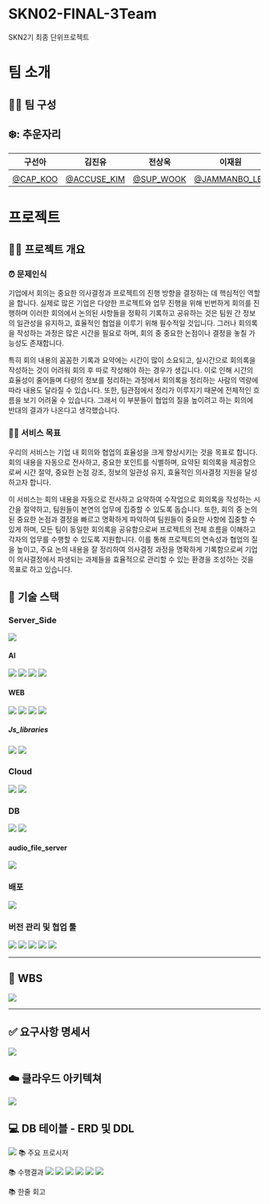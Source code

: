 # SKN02-FINAL-3Team
SKN2기 최종 단위프로젝트

#  팀 소개
## 👩‍🏫 팀 구성
## ❄️: 추운자리  
| 구선아 | 김진유 | 전상욱 | 이재원 | 
|:--------------------:|:--------------------:|:--------------------:|:--------------------:|
|  |  |  |  
|  [@CAP_KOO](https://github.com/developer0826) | [@ACCUSE_KIM](https://github.com/Sesame-Oil)  | [@SUP_WOOK](https://github.com/wjstkddnr) | [@JAMMANBO_LEE](https://github.com/promethevs11) |

#  프로젝트

## 👨‍🏫 프로젝트 개요
  ### :alarm_clock: 문제인식
기업에서 회의는 중요한 의사결정과 프로젝트의 진행 방향을 결정하는 데 핵심적인 역할을 합니다. 실제로 많은 기업은 다양한 프로젝트와 업무 진행을 위해 빈번하게 회의를 진행하며 이러한 회의에서 논의된 사항들을 정확히 기록하고 공유하는 것은 팀원 간 정보의 일관성을 유지하고, 효율적인 협업을 이루기 위해 필수적일 것입니다. 그러나 회의록을 작성하는 과정은 많은 시간을 필요로 하며, 회의 중 중요한 논점이나 결정을 놓칠 가능성도 존재합니다.

특히 회의 내용의 꼼꼼한 기록과 요약에는 시간이 많이 소요되고, 실시간으로 회의록을 작성하는 것이 어려워 회의 후 따로 작성해야 하는 경우가 생깁니다. 이로 인해 시간의 효율성이 줄어들며 다량의 정보를 정리하는 과정에서 회의록을 정리하는 사람의 역량에 따라 내용도 달라질 수 있습니다. 또한, 팀관점에서 정리가 이루지기 때문에 전체적인 흐름을 보기 어려울 수 있습니다. 그래서 이 부분들이 협업의 질을 높이려고 하는 회의에 반대의 결과가 나온다고 생각했습니다.

### 👩‍🏫 서비스 목표
   우리의 서비스는 기업 내 회의와 협업의 효율성을 크게 향상시키는 것을 목표로 합니다. 회의 내용을 자동으로 전사하고, 중요한 포인트를 식별하며, 요약된 회의록을 제공함으로써 시간 절약, 중요한 논점 강조, 정보의 일관성 유지, 효율적인 의사결정 지원을 달성하고자 합니다.

이 서비스는 회의 내용을 자동으로 전사하고 요약하여 수작업으로 회의록을 작성하는 시간을 절약하고, 팀원들이 본연의 업무에 집중할 수 있도록 돕습니다. 또한, 회의 중 논의된 중요한 논점과 결정을 빠르고 명확하게 파악하여 팀원들이 중요한 사항에 집중할 수 있게 하며, 모든 팀이 동일한 회의록을 공유함으로써 프로젝트의 전체 흐름을 이해하고 각자의 업무를 수행할 수 있도록 지원합니다. 이를 통해 프로젝트의 연속성과 협업의 질을 높이고, 주요 논의 내용을 잘 정리하여 의사결정 과정을 명확하게 기록함으로써 기업이 의사결정에서 파생되는 과제들을 효율적으로 관리할 수 있는 환경을 조성하는 것을 목표로 하고 있습니다.

## 🔨 기술 스택
### Server_Side
<div align=left>
<img src="https://img.shields.io/badge/python-3776AB?style=for-the-badge&logo=python&logoColor=white">

#### AI
<img src="https://img.shields.io/badge/fastapi-009688?style=for-the-badge&logo=fastapi&logoColor=white">
<img src="https://img.shields.io/badge/huggingface-%23FFD21E?style=for-the-badge&logo=huggingface&logoColor=black">
<img src="https://img.shields.io/badge/PyTorch-%23EE4C2C.svg?style=for-the-badge&logo=PyTorch&logoColor=white">
<img src="https://img.shields.io/badge/numpy-%23013243.svg?style=for-the-badge&logo=numpy&logoColor=white">
<br>

#### WEB 
<img src="https://img.shields.io/badge/django-092E20?style=for-the-badge&logo=django&logoColor=white">
<img src="https://img.shields.io/badge/html5-E34F26?style=for-the-badge&logo=html5&logoColor=white">
<img src="https://img.shields.io/badge/css-1572B6?style=for-the-badge&logo=css3&logoColor=white">
<img src="https://img.shields.io/badge/javascript-F7DF1E?style=for-the-badge&logo=javascript&logoColor=black">

##### Js_libraries
<img src="https://img.shields.io/badge/jquery-0769AD?style=for-the-badge&logo=jquery&logoColor=white">
<img src="https://img.shields.io/badge/bootstrap-7952B3?style=for-the-badge&logo=bootstrap&logoColor=white">
<br>

### Cloud
<img src="https://img.shields.io/badge/AWS-232F3E?style=for-the-badge&logo=amazonwebservices&logoColor=white">
<img src="https://img.shields.io/badge/Amazon EC2-FF9900?style=for-the-badge&logo=Amazon EC2&logoColor=black">

### DB
<img src="https://img.shields.io/badge/mysql-4479A1?style=for-the-badge&logo=mysql&logoColor=white">
<img src="https://img.shields.io/badge/Amazon RDS-527FFF?style=for-the-badge&logo=Amazon RDS&logoColor=white">
<br>

#### audio_file_server
<img src="https://img.shields.io/badge/Amazon%20S3-FF9900?style=for-the-badge&logo=amazons3&logoColor=white">
<br>

### 배포
<img src="https://img.shields.io/badge/Docker-2496ED?style=for-the-badge&logo=Docker&logoColor=white">
<br>

### 버전 관리 및 협업 툴
<img src="https://img.shields.io/badge/github-181717?style=for-the-badge&logo=github&logoColor=white">
<img src="https://img.shields.io/badge/git-F05032?style=for-the-badge&logo=git&logoColor=white">
<img src="https://img.shields.io/badge/notion-000000?style=for-the-badge&logo=notion&logoColor=white">
<img src="https://img.shields.io/badge/Google Drive-4285F4?style=for-the-badge&logo=Google Drive&logoColor=white">
<img src="https://img.shields.io/badge/google colab-F9AB00?style=for-the-badge&logo=googlecolab&logoColor=white">
<br>

---
## 📝 WBS
<img src="https://github.com/user-attachments/assets/bcbf9f7f-9869-4142-ac64-a4b9c67d3178"/>

---
## ✅ 요구사항 명세서
<img src="https://github.com/user-attachments/assets/23d70871-d5bc-4cb4-9c0c-06b441a33752"/>

## ☁️ 클라우드 아키텍쳐
<img src="https://github.com/user-attachments/assets/d48430e2-9d72-4e63-942e-81132e6d7dc5"/>

## 💻 DB 테이블 - ERD 및 DDL
<img src="https://github.com/user-attachments/assets/f44a7a2b-13f8-4e3f-b996-86a21a5c2178"/>
📚 주요 프로시저


📚 수행결과
<img src="https://github.com/user-attachments/assets/6f358d2c-76a4-4026-ac3b-fa876335c1d7">
<img src="https://github.com/user-attachments/assets/c30453d4-89c4-4897-9242-9b85a6f12881">
<img src ="https://github.com/user-attachments/assets/3cd68e38-8456-4d45-bd38-37a94b49e2c1">
<img src ="https://github.com/user-attachments/assets/ad1f317e-df5d-499b-9376-fb1a33f51c02">
<img src ="https://github.com/user-attachments/assets/4b824d9a-2175-4125-971b-cfa2157162c2">
<img src ="https://github.com/user-attachments/assets/f2799bdd-5a83-4b76-b47e-a886c402871a">






📚 한줄 회고

